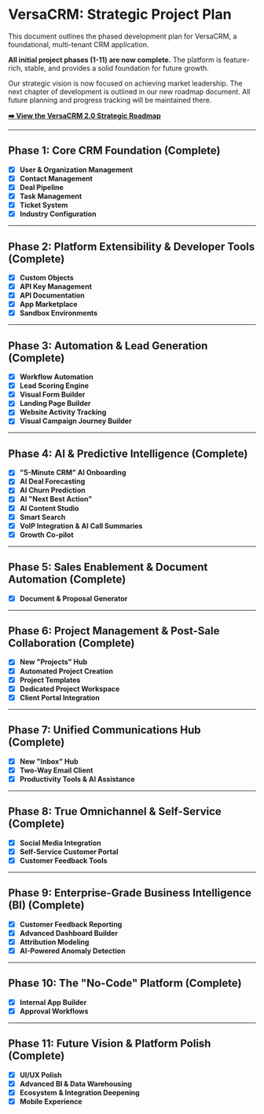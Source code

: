 # VersaCRM: Strategic Project Plan

This document outlines the phased development plan for VersaCRM, a foundational, multi-tenant CRM application.

**All initial project phases (1-11) are now complete.** The platform is feature-rich, stable, and provides a solid foundation for future growth.

Our strategic vision is now focused on achieving market leadership. The next chapter of development is outlined in our new roadmap document. All future planning and progress tracking will be maintained there.

**[➡️ View the VersaCRM 2.0 Strategic Roadmap](./future_product_roadmap.md)**

---

## Phase 1: Core CRM Foundation (Complete)

-   [x] **User & Organization Management**
-   [x] **Contact Management**
-   [x] **Deal Pipeline**
-   [x] **Task Management**
-   [x] **Ticket System**
-   [x] **Industry Configuration**

---

## Phase 2: Platform Extensibility & Developer Tools (Complete)

-   [x] **Custom Objects**
-   [x] **API Key Management**
-   [x] **API Documentation**
-   [x] **App Marketplace**
-   [x] **Sandbox Environments**

---

## Phase 3: Automation & Lead Generation (Complete)

-   [x] **Workflow Automation**
-   [x] **Lead Scoring Engine**
-   [x] **Visual Form Builder**
-   [x] **Landing Page Builder**
-   [x] **Website Activity Tracking**
-   [x] **Visual Campaign Journey Builder**

---

## Phase 4: AI & Predictive Intelligence (Complete)

-   [x] **"5-Minute CRM" AI Onboarding**
-   [x] **AI Deal Forecasting**
-   [x] **AI Churn Prediction**
-   [x] **AI "Next Best Action"**
-   [x] **AI Content Studio**
-   [x] **Smart Search**
-   [x] **VoIP Integration & AI Call Summaries**
-   [x] **Growth Co-pilot**

---

## Phase 5: Sales Enablement & Document Automation (Complete)

-   [x] **Document & Proposal Generator**

---

## Phase 6: Project Management & Post-Sale Collaboration (Complete)

-   [x] **New "Projects" Hub**
-   [x] **Automated Project Creation**
-   [x] **Project Templates**
-   [x] **Dedicated Project Workspace**
-   [x] **Client Portal Integration**

---

## Phase 7: Unified Communications Hub (Complete)

-   [x] **New "Inbox" Hub**
-   [x] **Two-Way Email Client**
-   [x] **Productivity Tools & AI Assistance**

---

## Phase 8: True Omnichannel & Self-Service (Complete)

-   [x] **Social Media Integration**
-   [x] **Self-Service Customer Portal**
-   [x] **Customer Feedback Tools**

---

## Phase 9: Enterprise-Grade Business Intelligence (BI) (Complete)

-   [x] **Customer Feedback Reporting**
-   [x] **Advanced Dashboard Builder**
-   [x] **Attribution Modeling**
-   [x] **AI-Powered Anomaly Detection**

---

## Phase 10: The "No-Code" Platform (Complete)

-   [x] **Internal App Builder**
-   [x] **Approval Workflows**

---

## Phase 11: Future Vision & Platform Polish (Complete)

-   [x] **UI/UX Polish**
-   [x] **Advanced BI & Data Warehousing**
-   [x] **Ecosystem & Integration Deepening**
-   [x] **Mobile Experience**